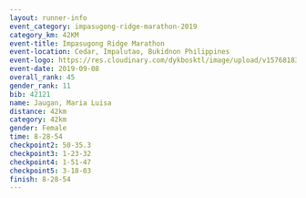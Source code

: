 ```yaml
--- 
layout: runner-info 
event_category: impasugong-ridge-marathon-2019 
category_km: 42KM 
event-title: Impasugong Ridge Marathon 
event-location: Cedar, Impalutao, Bukidnon Philippines 
event-logo: https://res.cloudinary.com/dykbosktl/image/upload/v1576818374/Logo/Impa_Logo_gjhosc.jpg 
event-date: 2019-09-08 
overall_rank: 45
gender_rank: 11
bib: 42121
name: Jaugan, Maria Luisa
distance: 42km
category: 42km
gender: Female
time: 8-28-54
checkpoint2: 50-35.3
checkpoint3: 1-23-32
checkpoint4: 1-51-47
checkpoint5: 3-18-03
finish: 8-28-54
--- 
```


